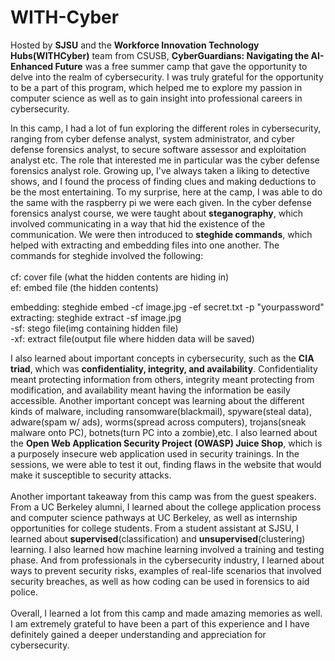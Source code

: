# WITH-Cyber

Hosted by **SJSU** and the **Workforce Innovation Technology Hubs(WITHCyber)** team from CSUSB, **CyberGuardians: Navigating the AI-Enhanced Future** was a free summer camp that gave the opportunity to delve into the realm of cybersecurity. I was truly grateful for the opportunity to be a part of this program, which helped me to explore my passion in computer science as well as to gain insight into professional careers in cybersecurity. 

In this camp, I had a lot of fun exploring the different roles in cybersecurity, ranging from cyber defense analyst, system administrator, and cyber defense forensics analyst, to secure software assessor and exploitation analyst etc. The role that interested me in particular was the cyber defense forensics analyst role. Growing up, I've always taken a liking to detective shows, and I found the process of finding clues and making deductions to be the most entertaining. To my surprise, here at the camp, I was able to do the same with the raspberry pi we were each given. In the cyber defense forensics analyst course, we were taught about **steganography**, which involved communicating in a way that hid the existence of the communication. We were then introduced to **steghide commands**, which helped with extracting and embedding files into one another. The commands for steghide involved the following:<br/>
<br/>
cf: cover file (what the hidden contents are hiding in)<br/>
ef: embed file (the hidden contents)<br/>

embedding: steghide embed -cf image.jpg -ef secret.txt -p "yourpassword"<br/>
extracting: steghide extract -sf image.jpg<br/>
  -sf: stego file(img containing hidden file)<br/>
  -xf: extract file(output file where hidden data will be saved)<br/>

I also learned about important concepts in cybersecurity, such as the **CIA triad**, which was **confidentiality, integrity, and availability**. Confidentiality meant protecting information from others, integrity meant protecting from modification, and availability meant having the information be easily accessible. Another important concept was learning about the different kinds of malware, including ransomware(blackmail), spyware(steal data), adware(spam w/ ads), worms(spread across computers), trojans(sneak malware onto PC), botnets(turn PC into a zombie),etc. I also learned about the **Open Web Application Security Project (OWASP) Juice Shop**, which is a purposely insecure web application used in security trainings. In the sessions, we were able to test it out, finding flaws in the website that would make it susceptible to security attacks.
</br></br>
Another important takeaway from this camp was from the guest speakers. From a UC Berkeley alumni, I learned about the college application process and computer science pathways at UC Berkeley, as well as internship opportunities for college students. From a student assistant at SJSU, I learned about **supervised**(classification) and **unsupervised**(clustering) learning. I also learned how machine learning involved a training and testing phase. And from professionals in the cybersecurity industry, I learned about ways to prevent security risks, examples of real-life scenarios that involved security breaches, as well as how coding can be used in forensics to aid police. 
</br></br>
Overall, I learned a lot from this camp and made amazing memories as well. I am extremely grateful to have been a part of this experience and I have definitely gained a deeper understanding and appreciation for cybersecurity.
